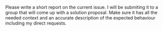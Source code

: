 Please write a short report on the current issue. I will be submiting it to a group that will come up with a solution proposal. Make sure it has all the needed context and an accurate description of the expected behaviour including my direct requests.

